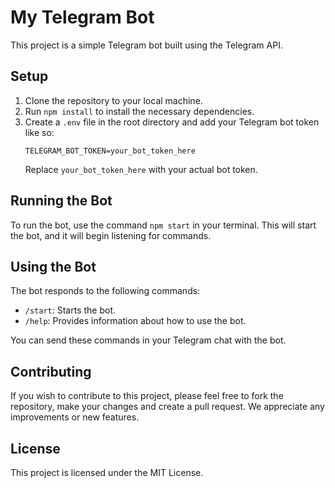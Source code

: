# My Telegram Bot

This project is a simple Telegram bot built using the Telegram API.

## Setup

1. Clone the repository to your local machine.
2. Run `npm install` to install the necessary dependencies.
3. Create a `.env` file in the root directory and add your Telegram bot token like so:
   ```
   TELEGRAM_BOT_TOKEN=your_bot_token_here
   ```
   Replace `your_bot_token_here` with your actual bot token.

## Running the Bot

To run the bot, use the command `npm start` in your terminal. This will start the bot, and it will begin listening for commands.

## Using the Bot

The bot responds to the following commands:

- `/start`: Starts the bot.
- `/help`: Provides information about how to use the bot.

You can send these commands in your Telegram chat with the bot.

## Contributing

If you wish to contribute to this project, please feel free to fork the repository, make your changes and create a pull request. We appreciate any improvements or new features.

## License

This project is licensed under the MIT License.